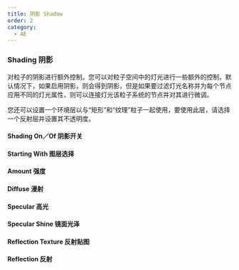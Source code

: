 ```yaml
---
title: 阴影 Shadow
order: 2
category:
  - AE
---
```


### Shading 阴影

对粒子的阴影进行额外控制。您可以对粒子空间中的灯光进行一些额外的控制，默认情况下，如果启用阴影，则会得到阴影，但是如果要过滤灯光名称并为每个节点应用不同的灯光属性，则可以连接灯光该粒子系统的节点并对其进行微调。

您还可以设置一个环境层以与“矩形”和“纹理”粒子一起使用，要使用此层，请选择一个反射层并设置其不透明度。

#### Shading On／Of 阴影开关

#### Starting With 图层选择

#### Amount 强度

#### Diffuse 漫射

#### Specular 高光

#### Specular Shine 镜面光泽

#### Reflection Texture 反射贴图

#### Reflection 反射
